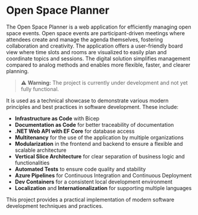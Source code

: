 # Open Space Planner

The Open Space Planner is a web application for efficiently managing open space events. Open space events are participant-driven meetings where attendees create and manage the agenda themselves, fostering collaboration and creativity. The application offers a user-friendly board view where time slots and rooms are visualized to easily plan and coordinate topics and sessions. The digital solution simplifies management compared to analog methods and enables more flexible, faster, and clearer planning.

> ⚠️ **Warning:** The project is currently under development and not yet fully functional.

It is used as a technical showcase to demonstrate various modern principles and best practices in software development. These include:

-   **Infrastructure as Code** with Bicep
-   **Documentation as Code** for better traceability of documentation
-   **.NET Web API with EF Core** for database access
-   **Multitenancy** for the use of the application by multiple organizations
-   **Modularization** in the frontend and backend to ensure a flexible and scalable architecture
-   **Vertical Slice Architecture** for clear separation of business logic and functionalities
-   **Automated Tests** to ensure code quality and stability
-   **Azure Pipelines** for Continuous Integration and Continuous Deployment
-   **Dev Containers** for a consistent local development environment
-   **Localization** and **Internationalization** for supporting multiple languages

This project provides a practical implementation of modern software development techniques and practices.
